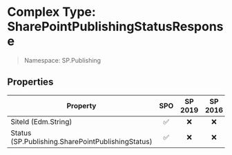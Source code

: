 # Complex Type: SharePointPublishingStatusResponse

> Namespace: SP.Publishing

## Properties

Property | SPO | SP 2019 | SP 2016 | SP 2013
----------|:---:|:-------:|:-------:|:-------:
SiteId (Edm.String) | ✅ | ❌ | ❌ | ❌
Status (SP.Publishing.SharePointPublishingStatus) | ✅ | ❌ | ❌ | ❌